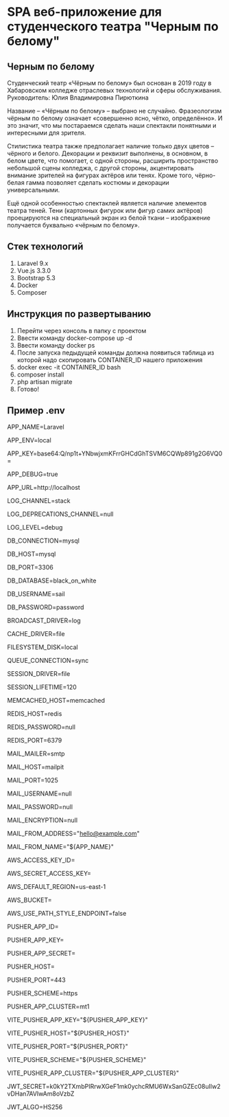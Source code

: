 # SPA веб-приложение для студенческого театра "Черным по белому"

## Черным по белому

Студенческий театр «Чёрным по белому» был основан в 2019 году в Хабаровском колледже отраслевых технологий и сферы обслуживания.
Руководитель: Юлия Владимировна Пирюткина

Название – «Чёрным по белому» – выбрано не случайно. Фразеологизм чёрным по белому означает «совершенно ясно, чётко, определённо». И это значит, что мы постараемся сделать наши спектакли понятными и интересными для зрителя.

Стилистика театра также предполагает наличие только двух цветов – чёрного и белого. Декорации и реквизит выполнены, в основном, в белом цвете, что помогает, с одной стороны, расширить пространство небольшой сцены колледжа, с другой стороны, акцентировать внимание зрителей на фигурах актёров или тенях. Кроме того, чёрно-белая гамма позволяет сделать костюмы и декорации универсальными.

Ещё одной особенностью спектаклей является наличие элементов театра теней. Тени (картонных фигурок или фигур самих актёров) проецируются на специальный экран из белой ткани – изображение получается буквально «чёрным по белому».

## Стек технологий

1. Laravel 9.x
2. Vue.js 3.3.0
3. Bootstrap 5.3
4. Docker
5. Composer

## Инструкция по развертыванию

1. Перейти через консоль в папку с проектом
2. Ввести команду docker-compose up -d
3. Ввести команду docker ps
4. После запуска педыдущей команды должна появиться таблица из которой надо скопировать CONTAINER_ID нашего приложения
5. docker exec -it CONTAINER_ID bash
6. composer install
7. php artisan migrate
8. Готово!

## Пример .env

APP_NAME=Laravel

APP_ENV=local

APP_KEY=base64:Q/np1t+YNbwjxmKFrrGHCdGhTSVM6CQWp891g2G6VQ0=

APP_DEBUG=true

APP_URL=http://localhost

LOG_CHANNEL=stack

LOG_DEPRECATIONS_CHANNEL=null

LOG_LEVEL=debug

DB_CONNECTION=mysql

DB_HOST=mysql

DB_PORT=3306

DB_DATABASE=black_on_white

DB_USERNAME=sail

DB_PASSWORD=password

BROADCAST_DRIVER=log

CACHE_DRIVER=file

FILESYSTEM_DISK=local

QUEUE_CONNECTION=sync

SESSION_DRIVER=file

SESSION_LIFETIME=120

MEMCACHED_HOST=memcached

REDIS_HOST=redis

REDIS_PASSWORD=null

REDIS_PORT=6379

MAIL_MAILER=smtp

MAIL_HOST=mailpit

MAIL_PORT=1025

MAIL_USERNAME=null

MAIL_PASSWORD=null

MAIL_ENCRYPTION=null

MAIL_FROM_ADDRESS="hello@example.com"

MAIL_FROM_NAME="${APP_NAME}"

AWS_ACCESS_KEY_ID=

AWS_SECRET_ACCESS_KEY=

AWS_DEFAULT_REGION=us-east-1

AWS_BUCKET=

AWS_USE_PATH_STYLE_ENDPOINT=false

PUSHER_APP_ID=

PUSHER_APP_KEY=

PUSHER_APP_SECRET=

PUSHER_HOST=

PUSHER_PORT=443

PUSHER_SCHEME=https

PUSHER_APP_CLUSTER=mt1

VITE_PUSHER_APP_KEY="${PUSHER_APP_KEY}"

VITE_PUSHER_HOST="${PUSHER_HOST}"

VITE_PUSHER_PORT="${PUSHER_PORT}"

VITE_PUSHER_SCHEME="${PUSHER_SCHEME}"

VITE_PUSHER_APP_CLUSTER="${PUSHER_APP_CLUSTER}"

JWT_SECRET=k0kY2TXmbPIRrwXGeF1mk0ychcRMU6WxSanGZEc08uIlw2vDHan7AVIwAm8oVzbZ

JWT_ALGO=HS256
